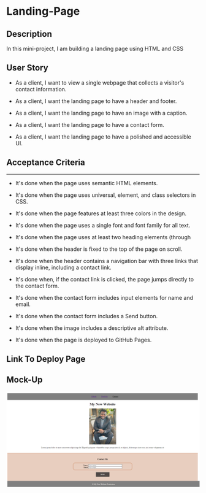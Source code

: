 # Landing-Page

## Description
In this mini-project, I am building a landing page using HTML and CSS


## User Story

- As a client, I want to view a single webpage that collects a visitor's contact information.


- As a client, I want the landing page to have a header and footer.


- As a client, I want the landing page to have an image with a caption.


- As a client, I want the landing page to have a contact form.


- As a client, I want the landing page to have a polished and accessible UI.


## Acceptance Criteria
---

- It's done when the page uses semantic HTML elements.


- It's done when the page uses universal, element, and class selectors in CSS.


- It's done when the page features at least three colors in the design.


- It's done when the page uses a single font and font family for all text.


- It's done when the page uses at least two heading elements (through 


 - It's done when the header is fixed to the top of the page on scroll.


- It's done when the header contains a navigation bar with three links that display inline, including a contact link.


- It's done when, if the contact link is clicked, the page jumps directly to the contact form.


- It's done when the contact form includes input elements for name and email.


- It's done when the contact form includes a Send button.


- It's done when the image includes a descriptive alt attribute.


- It's done when the page is deployed to GitHub Pages.

## Link To Deploy Page

## Mock-Up

![page-mock-up](./Assets/images/127.0.0.1_5500_main_index.html.png)